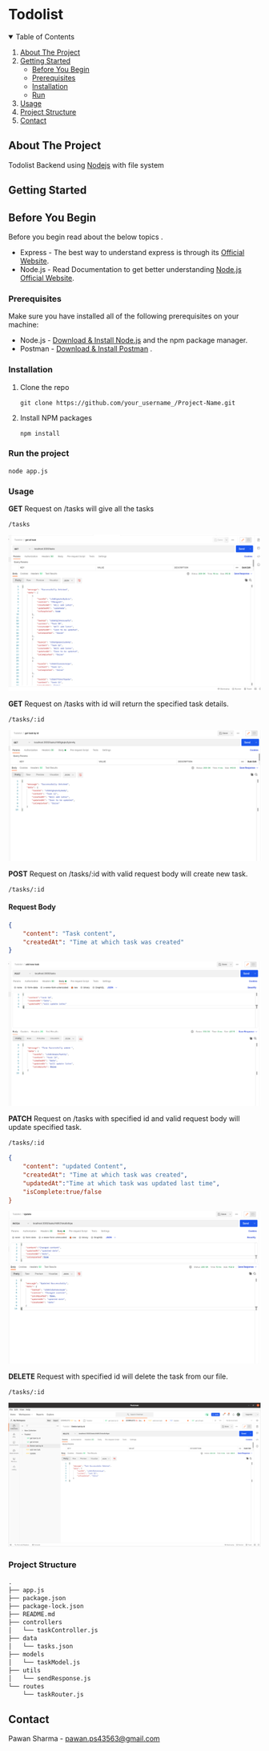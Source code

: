 



<br />

  <h1>Todolist</h1>



<!-- TABLE OF CONTENTS -->
<details open="open">
  <summary>Table of Contents</summary>
  <ol>
    <li>
      <a href="#about-the-project">About The Project</a>
    </li>
    <li>
      <a href="#getting-started">Getting Started</a>
      <ul>
      	<li><a href="#before-you-begin">Before You Begin</a></li>
        <li><a href="#prerequisites">Prerequisites</a></li>
        <li><a href="#installation">Installation</a></li>
       <li><a href="#run">Run</a></li>
      </ul>
    </li>
    <li><a href="#usage">Usage</a></li>
    <li><a href="#project-structure">Project Structure</a></li>
   <li><a href="#contact">Contact</a></li>
  </ol>
</details>



<!-- ABOUT THE PROJECT -->
## About The Project

Todolist Backend using [Nodejs](https://nodejs.org/en/) with file system



<!-- GETTING STARTED -->
## Getting Started
## Before You Begin
Before you begin  read about the below topics .
* Express - The best way to understand express is through its [Official Website](http://expressjs.com/).
* Node.js - Read Documentation to get better understanding [Node.js Official Website](http://nodejs.org/).

### Prerequisites

Make sure you have installed all of the following prerequisites on your machine:

* Node.js - [Download & Install Node.js](https://nodejs.org/en/download/) and the npm package manager. 
* Postman - [Download & Install Postman](https://www.postman.com/downloads/) . 

### Installation


1. Clone the repo
   ```
   git clone https://github.com/your_username_/Project-Name.git
   ```
2. Install NPM packages
   ```
   npm install
   ```
### Run the project
   ```
   node app.js
   ```
	
### Usage


	

**GET** 
Request on /tasks will give all the tasks

```
/tasks
```



![alt text][getalltasks]




**GET** 
Request on /tasks with id will return the specified task details.

```
/tasks/:id
```
![alt text][gettaskbyid]

**POST** 
Request on /tasks/:id with valid request body will create new task.

```
/tasks/:id
```


#### Request Body

```json
{
	"content": "Task content",
	"createdAt": "Time at which task was created"
}
```


![alt text][addtask]

**PATCH** 
Request on /tasks with specified id  and valid request body  will update specified task.

```
/tasks/:id
```


```json
{
	"content": "updated Content",
	"createdAt": "Time at which task was created",
	"updatedAt":"Time at which task was updated last time",
	"isComplete:true/false
}
```

![alt text][updatetaskbyid]


**DELETE** 
Request with specified id will delete the task from our file.

```
/tasks/:id
```

![alt text][deletetaskbyid]

### Project Structure

```
.
├── app.js
├── package.json
├── package-lock.json
├── README.md
├── controllers
│   └── taskController.js
├── data
│   └── tasks.json
├── models
│   └── taskModel.js
├── utils
│   └── sendResponse.js
└── routes
    └── taskRouter.js
```










<!-- CONTACT -->
## Contact

Pawan Sharma - pawan.ps43563@gmail.com

[getalltasks]:https://raw.githubusercontent.com/pawan43563/Images/main/getalltasks.png
[gettaskbyid]:https://raw.githubusercontent.com/pawan43563/Images/main/getbyid.png
[addtask]:https://raw.githubusercontent.com/pawan43563/Images/main/addnewtask.png
[updatetaskbyid]:https://raw.githubusercontent.com/pawan43563/Images/main/updatebyid.png
[deletetaskbyid]:https://raw.githubusercontent.com/pawan43563/Images/main/deletetaskbyid.png

